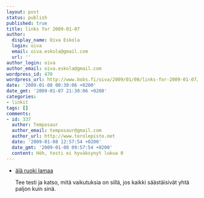 ```yaml
---
layout: post
status: publish
published: true
title: links for 2009-01-07
author:
  display_name: Oiva Eskola
  login: oiva
  email: oiva.eskola@gmail.com
  url: ''
author_login: oiva
author_email: oiva.eskola@gmail.com
wordpress_id: 470
wordpress_url: http://www.bobs.fi/oiva/2009/01/08/links-for-2009-01-07/
date: '2009-01-08 00:30:06 +0200'
date_gmt: '2009-01-07 21:30:06 +0200'
categories:
- linkit
tags: []
comments:
- id: 337
  author: Temposaur
  author_email: temposaur@gmail.com
  author_url: http://www.terolepisto.net
  date: '2009-01-08 12:57:54 +0200'
  date_gmt: '2009-01-08 09:57:54 +0200'
  content: Höh, testi ei hyväksynyt lukua 0
---
```

<ul class="delicious">
<li>
<div class="delicious-link"><a href="http://www.alaruokilamaa.com/testi/">älä ruoki lamaa</a></div></p>
<div class="delicious-extended">Tee testi ja katso, mitä vaikutuksia on sillä, jos kaikki säästäisivät yhtä paljon kuin sinä.</div></p>
<p>            </li></ul>
